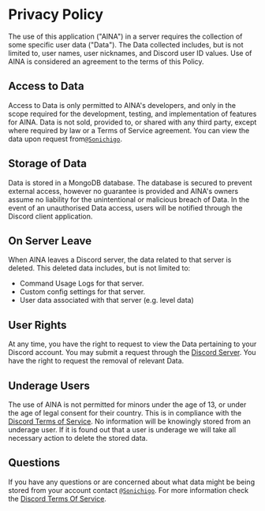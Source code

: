 # Privacy Policy

The use of this application ("AINA") in a server requires the collection of some specific user data ("Data"). The Data collected includes, but is not limited to, user names, user nicknames, and Discord user ID values. Use of AINA is considered an agreement to the terms of this Policy. 

## Access to Data

Access to Data is only permitted to AINA's developers, and only in the scope required for the development, testing, and implementation of features for AINA. Data is not sold, provided to, or shared with any third party, except where required by law or a Terms of Service agreement. You can view the data upon request from[`@Sonichigo`](https://github.com/Sonichigo).

## Storage of Data

Data is stored in a MongoDB database. The database is secured to prevent external access, however no guarantee is provided and AINA's owners assume no liability for the unintentional or malicious breach of Data. In the event of an unauthorised Data access, users will be notified through the Discord client application.

## On Server Leave

When AINA leaves a Discord server, the data related to that server is deleted. This deleted data includes, but is not limited to:

- Command Usage Logs for that server.
- Custom config settings for that server.
- User data associated with that server (e.g. level data)

## User Rights

At any time, you have the right to request to view the Data pertaining to your Discord account. You may submit a request through the [Discord Server](https://discord.gg/jhu8p77URV). You have the right to request the removal of relevant Data.

## Underage Users

The use of AINA is not permitted for minors under the age of 13, or under the age of legal consent for their country. This is in compliance with the [Discord Terms of Service](https://discord.com/terms). No information will be knowingly stored from an underage user. If it is found out that a user is underage we will take all necessary action to delete the stored data.

## Questions

If you have any questions or are concerned about what data might be being stored from your account contact [`@Sonichigo`](https://github.com/Sonichigo). For more information check the [Discord Terms Of Service](https://discord.com/terms).